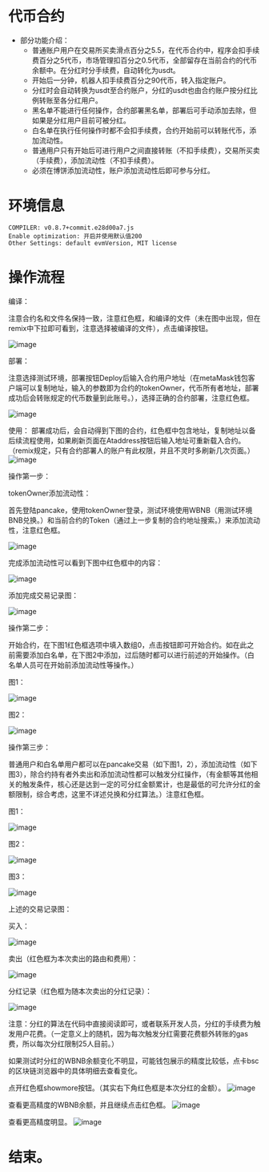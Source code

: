 # 代币合约

- 部分功能介绍：
  - 普通账户用户在交易所买卖滑点百分之5.5，在代币合约中，程序会扣手续费百分之5代币，市场管理扣百分之0.5代币，全部留存在当前合约的代币余额中。在分红时分手续费，自动转化为usdt。
  - 开始后一分钟，机器人扣手续费百分之90代币，转入指定账户。
  - 分红时会自动转换为usdt至合约账户，分红的usdt也由合约账户按分红比例转账至各分红用户。
  - 黑名单不能进行任何操作，合约部署黑名单，部署后可手动添加去除，但如果是分红用户目前可被分红。
  - 白名单在执行任何操作时都不会扣手续费，合约开始前可以转账代币，添加流动性。
  - 普通用户只有开始后可进行用户之间直接转账（不扣手续费），交易所买卖（手续费），添加流动性（不扣手续费）。
  - 必须在博饼添加流动性，账户添加流动性后即可参与分红。



# 环境信息

```
COMPILER: v0.8.7+commit.e28d00a7.js
Enable optimization: 开启并使用默认值200
Other Settings: default evmVersion, MIT license
```


# 操作流程

编译：

注意合约名和文件名保持一致，注意红色框，和编译的文件（未在图中出现，但在remix中下拉即可看到，注意选择被编译的文件），点击编译按钮。

![image](https://user-images.githubusercontent.com/22724090/183380138-81a15619-7e89-42c0-b38d-da8d223fa280.png)

部署：

注意选择测试环境，部署按钮Deploy后输入合约用户地址（在metaMask钱包客户端可以复制地址，输入的参数即为合约的tokenOwner，代币所有者地址，部署成功后会转账规定的代币数量到此账号。），选择正确的合约部署，注意红色框。

![image](https://user-images.githubusercontent.com/22724090/183381629-0085a33f-0492-409f-bd55-2e542540c655.png)

使用：
部署成功后，会自动得到下图的合约，红色框中包含地址，复制地址以备后续流程使用，如果刷新页面在Ataddress按钮后输入地址可重新载入合约。（remix规定，只有合约部署人的账户有此权限，并且不灵时多刷新几次页面。）
![image](https://user-images.githubusercontent.com/22724090/183559760-0641e2fa-4c10-4133-9767-1c1e65497a9c.png)

操作第一步：

tokenOwner添加流动性：

首先登陆pancake，使用tokenOwner登录，测试环境使用WBNB（用测试环境BNB兑换。）和当前合约的Token（通过上一步复制的合约地址搜索。）来添加流动性，注意红色框。

![image](https://user-images.githubusercontent.com/22724090/183578261-7c2633df-c96f-4a4d-bddd-28f22693290b.png)

完成添加流动性可以看到下图中红色框中的内容：

![image](https://user-images.githubusercontent.com/22724090/183579288-d6230dc6-21a8-4f64-9155-92fc7b93d793.png)

添加完成交易记录图：

![image](https://user-images.githubusercontent.com/22724090/183583967-8b05527d-2b3e-49f7-adc9-eaa078992691.png)



操作第二步：

开始合约，在下图1红色框选项中填入数组0，点击按钮即可开始合约。如在此之前需要添加白名单，在下图2中添加，过后随时都可以进行前述的开始操作。（白名单人员可在开始前添加流动性等操作。）

图1：

![image](https://user-images.githubusercontent.com/22724090/183579830-54195332-b9ab-4c94-af24-7fd158aa9a1c.png)

图2：

![image](https://user-images.githubusercontent.com/22724090/183580386-e274a204-e8c8-4b9f-ba13-586fc8b28f0a.png)


操作第三步：

普通用户和白名单用户都可以在pancake交易（如下图1，2），添加流动性（如下图3），除合约持有者外卖出和添加流动性都可以触发分红操作，（有金额等其他相关的触发条件，核心还是达到一定的可分红金额累计，也是最低的可允许分红的金额限制，综合考虑，这里不详述兑换和分红算法。）注意红色框。

图1：

![image](https://user-images.githubusercontent.com/22724090/183581165-06e2c0b6-f962-4ae2-b62f-9f75bdd449e1.png)

图2：

![image](https://user-images.githubusercontent.com/22724090/183582533-3e2c0183-34db-4fff-9844-ca55c3a2c653.png)

图3：

![image](https://user-images.githubusercontent.com/22724090/183582777-10aac5b7-c3f7-4e75-b3d5-67d1ebc8bc08.png)

上述的交易记录图：

买入：

![image](https://user-images.githubusercontent.com/22724090/183584634-5abb7663-c1f1-4e54-a9f2-8cb2d8914ccb.png)

卖出（红色框为本次卖出的路由和费用）：

![image](https://user-images.githubusercontent.com/22724090/183584777-d2ca1033-dfec-45ff-885c-724212b08d44.png)

分红记录（红色框为随本次卖出的分红记录）：

![image](https://user-images.githubusercontent.com/22724090/183585066-b52f9d53-6b38-4b1a-aaca-6f7afa32ebec.png)

注意：分红的算法在代码中直接阅读即可，或者联系开发人员，分红的手续费为触发用户花费。（一定意义上的随机，因为每次触发分红需要花费额外转账的gas费，所以每次分红限制25人目前。）

如果测试时分红的WBNB余额变化不明显，可能钱包展示的精度比较低，点卡bsc的区块链浏览器中的具体明细去查看变化。

点开红色框showmore按钮。（其实右下角红色框是本次分红的金额）。
![image](https://user-images.githubusercontent.com/22724090/183612314-2545a4fb-6c72-48a8-a9e1-0f9830769f03.png)

查看更高精度的WBNB余额，并且继续点击红色框。
![image](https://user-images.githubusercontent.com/22724090/183612716-d4c53879-c953-41b5-966d-f54d22fa963d.png)

查看更高精度明显。
![image](https://user-images.githubusercontent.com/22724090/183612953-08510577-3092-4850-a9ad-2fd08420a18e.png)


# 结束。
